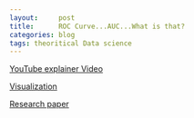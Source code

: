 ```yaml
---
layout:     post
title:      ROC Curve...AUC...What is that?
categories: blog   
tags: theoritical Data science
---
```


[YouTube explainer Video](https://www.youtube.com/watch?v=OAl6eAyP-yo)

[Visualization](http://www.navan.name/roc/)

[Research paper](http://people.inf.elte.hu/kiss/13dwhdm/roc.pdf)
